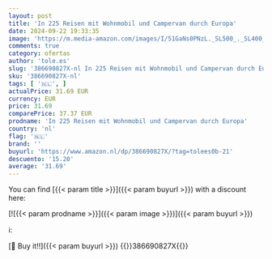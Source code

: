 ```yaml
---
layout: post
title: 'In 225 Reisen mit Wohnmobil und Campervan durch Europa'
date: 2024-09-22 19:33:35
image: 'https://m.media-amazon.com/images/I/51GaNs0PNzL._SL500_._SL400_.jpg'
comments: true
category: ofertas
author: 'tole.es'
slug: '386690827X-nl In 225 Reisen mit Wohnmobil und Campervan durch Europa'
sku: '386690827X-nl'
tags: [ '🇳🇱', ]
actualPrice: 31.69 EUR
currency: EUR
price: 31.69
comparePrice: 37.37 EUR
prodname: 'In 225 Reisen mit Wohnmobil und Campervan durch Europa'
country: 'nl'
flag: '🇳🇱'
brand: ''
buyurl: 'https://www.amazon.nl/dp/386690827X/?tag=tolees0b-21'
descuento: '15.20'
average: '31.69'
---
```


You can find [{{< param title >}}]({{< param buyurl >}}) with a discount here:

[![{{< param prodname >}}]({{< param image >}})]({{< param buyurl >}})

ℹ️:


[🛒 Buy it!!]({{< param buyurl >}})
{{<world>}}386690827X{{</world>}}
